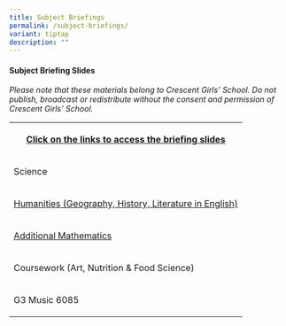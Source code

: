 ```yaml
---
title: Subject Briefings
permalink: /subject-briefings/
variant: tiptap
description: ""
---
```

<h4><strong>Subject Briefing Slides</strong></h4>
<p><em>Please note that these materials belong to Crescent Girls’ School. Do not publish, broadcast or redistribute without the consent and permission of Crescent Girls’ School.</em>
</p>
<table style="minWidth: 25px">
<colgroup>
<col>
</colgroup>
<tbody>
<tr>
<th rowspan="1" colspan="1">
<p><u>Click on the links to access the briefing slides</u>
</p>
</th>
</tr>
<tr>
<td rowspan="1" colspan="1">
<p>Science</p>
</td>
</tr>
<tr>
<td rowspan="1" colspan="1">
<p><a href="/files/2025_Subject_Briefing_Humanities.pdf" rel="noopener nofollow" target="_blank">Humanities (Geography, History, Literature in English)</a>
</p>
</td>
</tr>
<tr>
<td rowspan="1" colspan="1">
<p><a href="/files/2025_Subject_Briefing_Additional_Mathematics.pdf" rel="noopener nofollow" target="_blank">Additional Mathematics</a>
</p>
</td>
</tr>
<tr>
<td rowspan="1" colspan="1">
<p>Coursework (Art, Nutrition &amp; Food Science)</p>
</td>
</tr>
<tr>
<td rowspan="1" colspan="1">
<p>G3 Music 6085</p>
</td>
</tr>
</tbody>
</table>
<p></p>